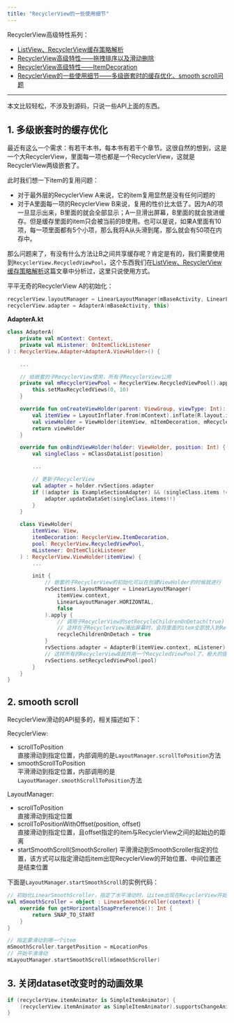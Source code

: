 ```yaml
---
title: "RecyclerView的一些使用细节"
---
```


RecyclerView高级特性系列：

- [ListView、RecyclerView缓存策略解析](/android/other/recyclerview-cache/)
- [RecyclerView高级特性——拖拽排序以及滑动删除](/android/other/RecyclerView-Sort&Delete/)
- [RecyclerView高级特性——ItemDecoration](/android/other/recyclerview-item-docoration/)
- [RecyclerView的一些使用细节——多级嵌套时的缓存优化、smooth scroll问题](/android/other/recyclerview-others/)

---

本文比较轻松，不涉及到源码，只说一些API上面的东西。

## 1. 多级嵌套时的缓存优化

最近有这么一个需求：有若干本书，每本书有若干个章节。这很自然的想到，这是一个大RecyclerView，里面每一项也都是一个RecyclerView，这就是RecyclerView两级嵌套了。

此时我们想一下item的复用问题：
- 对于最外层的RecyclerView A来说，它的item复用显然是没有任何问题的
- 对于A里面每一项的RecyclerView B来说，复用的性价比太低了。因为A的项一旦显示出来，B里面的就会全部显示；A一旦滑出屏幕，B里面的就会放进缓存。但是缓存里面的item只会被当前的B使用。也可以是说，如果A里面有10项，每一项里面都有5个小项，那么我将A从头滑到尾，那么就会有50项在内存中。

那么问题来了，有没有什么方法让B之间共享缓存呢？肯定是有的，我们需要使用到`RecyclerView.RecycledViewPool`，这个东西我们在[ListView、RecyclerView缓存策略解析](/android/other/recyclerview-cache/)这篇文章中分析过，这里只说使用方式。

平平无奇的RecyclerView A的初始化：

```kotlin
recyclerView.layoutManager = LinearLayoutManager(mBaseActivity, LinearLayoutManager.HORIZONTAL, false)
recyclerView.adapter = AdapterA(mBaseActivity, this)
```

**AdapterA.kt**

```kotlin
class AdapterA(
    private val mContext: Context,
    private val mListener: OnItemClickListener
) : RecyclerView.Adapter<AdapterA.ViewHolder>() {

    ...

    // 给嵌套的子RecyclerView使用，所有子RecyclerView公用
    private val mRecyclerViewPool = RecyclerView.RecycledViewPool().apply {
        this.setMaxRecycledViews(0, 10)
    }

    override fun onCreateViewHolder(parent: ViewGroup, viewType: Int): ViewHolder {
        val itemView = LayoutInflater.from(mContext).inflate(R.layout.item_example_unit, parent, false)
        val viewHolder = ViewHolder(itemView, mItemDecoration, mRecyclerViewPool, mListener)
        return viewHolder
    }

    override fun onBindViewHolder(holder: ViewHolder, position: Int) {
        val singleClass = mClassDataList[position]

        ...

        // 更新子RecyclerView
        val adapter = holder.rvSections.adapter
        if ((adapter is ExampleSectionAdapter) && (singleClass.items != null)) {
            adapter.updateDataSet(singleClass.items!!)
        }
    }

    class ViewHolder(
        itemView: View,
        itemDecoration: RecyclerView.ItemDecoration,
        pool: RecyclerView.RecycledViewPool,
        mListener: OnItemClickListener
    ) : RecyclerView.ViewHolder(itemView) {
        ...

        init {
            // 嵌套的子RecyclerView的初始化可以在创建ViewHolder的时候就进行
            rvSections.layoutManager = LinearLayoutManager(
                itemView.context,
                LinearLayoutManager.HORIZONTAL,
                false
            ).apply {
                // 调用子RecyclerView的setRecycleChildrenOnDetach(true)
                // 这样在子RecyclerView滑出屏幕时，会将里面的item全部放入到RecycledViewPool
                recycleChildrenOnDetach = true
            }
            rvSections.adapter = AdapterB(itemView.context, mListener)
            // 这样所有的RecyclerViewB就共用一个RecycledViewPool了，极大的提高了缓存效率
            rvSections.setRecycledViewPool(pool)
        }
    }
}
```

## 2. smooth scroll

RecyclerView滑动的API挺多的，相关描述如下：

RecyclerView:

- scrollToPosition  
  直接滑动到指定位置，内部调用的是`LayoutManager.scrollToPosition`方法
- smoothScrollToPosition  
  平滑滑动到指定位置，内部调用的是`LayoutManager.smoothScrollToPosition`方法

LayoutManager:

- scrollToPosition  
  直接滑动到指定位置
- scrollToPositionWithOffset(position, offset)  
  直接滑动到指定位置，且offset指定的item与RecyclerView之间的起始边的距离
- startSmoothScroll(SmoothScroller)
  平滑滑动到SmoothScroller指定的位置，该方式可以指定滑动后item出现RecyclerView的开始位置、中间位置还是结束位置

下面是`LayoutManager.startSmoothScroll`的实例代码：

```kotlin
// 初始化LinearSmoothScroller，指定了水平滑动时，让item出现在RecyclerView开始的位置
val mSmoothScroller = object : LinearSmoothScroller(context) {
    override fun getHorizontalSnapPreference(): Int {
        return SNAP_TO_START
    }
}

// 指定要滑动到哪一个item
mSmoothScroller.targetPosition = mLocationPos
// 开始平滑滑动
mLayoutManager.startSmoothScroll(mSmoothScroller)
```


## 3. 关闭dataset改变时的动画效果

```kotlin
if (recyclerView.itemAnimator is SimpleItemAnimator) {
    (recyclerView.itemAnimator as SimpleItemAnimator).supportsChangeAnimations = false
}
```